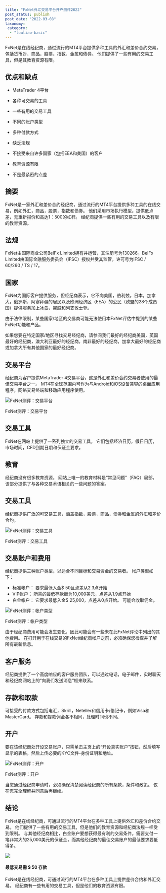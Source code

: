 ```yaml
---
title: "FxNet外汇交易平台开户测评2022"
post_status: publish
post_date: "2022-03-08"
taxonomy:
 category: 
  - "toutiao-basic"
---
```


FxNet是在线经纪商，通过流行的MT4平台提供多种工具的外汇和差价合约交易，包括货币对，商品，股票，指数，金属和债券。 他们提供了一些有用的交易工具，但是其教育资源有限。

## 优点和缺点

- MetaTrader 4平台
    
- 各种可交易的工具
    
- 一些有用的交易工具
    
- 不同的账户类型
    
- 多种付款方式
    
- 缺乏法规
    
- 不接受来自许多国家（包括EEA和美国）的客户
    
- 教育资源有限
    
- 不是最紧密的点差
    

## 摘要

FxNet是一家外汇和差价合约经纪商，通过流行的MT4平台提供多种工具的在线交易，例如外汇，商品，股票，指数和债券。 他们采用市场执行模型，提供低点差，无重新报价和高达1：500的杠杆。 经纪商提供一些有用的交易工具以及有限的教育资源。

## 法规

FxNet由国际商业公司BelFx Limited拥有并运营，其注册号为130266。BelFx Limited由国际金融服务委员会（IFSC）授权并受其监管，许可号为IFSC / 60/260 / TS / 17。

## 国家

FxNet为国际客户提供服务，但经纪商表示，它不向美国，伯利兹，日本，加拿大，俄罗斯，阿塞拜疆的居民以及欧洲经济区（EEA）的公民（欧盟的28个成员国）提供服务加上冰岛，挪威和列支敦士登。

由于法律限制，某些国家/地区的交易商可能无法使用本FxNet评估中提到的某些FxNet功能和产品。

如果您要在特定国家/地区寻找交易经纪商，请参阅我们最好的经纪商美国，英国最好的经纪商，澳大利亚最好的经纪商，南非最好的经纪商，加拿大最好的经纪商或加拿大所有其他国家的最好经纪商。

## 交易平台

经纪商为客户提供MetaTrader 4交易平台，这是外汇和差价合约交易者使用的最佳交易平台之一。 MT4在全球范围内可作为与Android和iOS设备兼容的桌面应用程序，网络交易终端和移动应用程序使用。

![FxNet测评：交易平台](https://cdn.fendou.la/funstoutiao/2020/11/FxNet-Review-Trading-Platforms.png "FxNet测评：交易平台")

FxNet测评：交易平台

## 交易工具

FxNet在网站上提供了一系列独立的交易工具。 它们包括经济日历，假日日历，市场时间，CFD到期日期和保证金要求。

## 教育

经纪商没有很多教育资源。 网站上唯一的教育材料是“常见问题”（FAQ）局部，该部分提供了与各种交易术语相关的一些问题的答案。

## 交易工具

经纪商提供广泛的可交易工具，涵盖指数，股票，商品，债券和金属的外汇和差价合约。

![FxNet测评：交易工具](https://cdn.fendou.la/funstoutiao/2020/11/FxNet-Review-Instruments-1024x133.png "FxNet测评：交易工具")

FxNet测评：交易工具

## 交易账户和费用

经纪商提供三种账户类型，以适合不同目标和交易资金的交易者。 帐户类型如下：

- 标准帐户： 要求最低入金$ 50且点差从2.3点开始
- VIP帐户： 所需的最低存款额为10,000美元，点差从1.9点开始
- 白金帐户： 它要求最低入金$ 25,000，点差从0点开始。 可能会收取佣金。

![FxNet测评：帐户类型](https://cdn.fendou.la/funstoutiao/2020/11/FxNet-Review-Account-Types-929x1024.png "FxNet测评：帐户类型")

FxNet测评：帐户类型

由于经纪商费用可能会发生变化，因此可能会有一些未在此FxNet评论中列出的其他费用。 在打开用于在线交易的FxNet经纪商帐户之前，必须确保您检查并了解所有最新信息。

## 客户服务

经纪商提供了一个高度响应的客户服务团队，可以通过电话，电子邮件，实时聊天和经纪商网站上的“向我们发送消息”框来联系。

## 存款和取款

可接受的付款方式包括电汇，Skrill，Neteller和信用卡/借记卡，例如Visa和MasterCard。 存款和提款佣金各不相同，处理时间也不同。

## 开户

要在该经纪商处开设交易账户，只需单击主页上的“开设真实账户”按钮，然后填写显示的表格，然后上传必要的KYC文件-身份证明和地址。

![FxNet测评：开户](https://cdn.fendou.la/funstoutiao/2020/11/FxNet-Review-Account-Opening-1024x378.png "FxNet测评：开户")

FxNet测评：开户

当您通过经纪商申请时，必须确保清楚阅读经纪商的所有条款，条件和政策。 仅在您完全理解并同意后再继续。

## 结论

FxNet是在线经纪商，可通过流行的MT4平台在多种工具上提供外汇和差价合约交易。 他们提供了一些有用的交易工具，但是他们的教育资源和经纪商法规一样受到限制。 与其他经纪商相比，白金账户要想获得最有利的交易条件，需要支付一笔非常大的25,000美元的保证金，而其他经纪商的最佳交易账户的最低要求要低得多。

![](https://cdn.fendou.la/funstoutiao/2020/11/FxNet-Logo.png)

#### 最低交易需 $ 50 存款

FxNet是在线经纪商，可通过流行的MT4平台在多种工具上提供差价合约和外汇交易。 经纪商有一些有用的交易工具，但是他们的教育资源有限。
